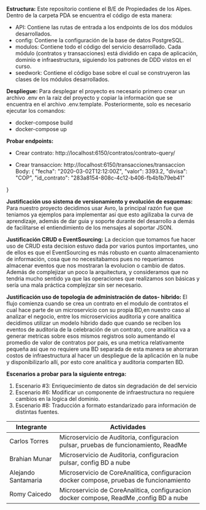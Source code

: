 **Estructura:**
Este repositorio contiene el B/E de Propiedades de los Alpes. Dentro de la carpeta PDA se encuentra el código de esta manera:
- API: Contiene las rutas de entrada a los endpoints de los dos módulos desarrollados.
- config: Contiene la configuración de la base de datos PostgreSQL.
- modulos: Contiene todo el código del servicio desarrollado. Cada módulo (contratos y transacciones) está dividido en capa de aplicación, dominio e infraestructura, siguiendo los patrones de DDD vistos en el curso.
- seedwork: Contiene el código base sobre el cual se construyeron las clases de los módulos desarrollados.

**Despliegue:**
Para desplegar el proyecto es necesario primero crear un archivo .env en la raíz del proyecto y copiar la información que se encuentra en el archivo .env.template.
Posteriormente, solo es necesario ejecutar los comandos:
- docker-compose build
- docker-compose up

**Probar endpoints:**
- Crear contrato: http://localhost:6150/contratos/contrato-query/<id-contrato>

- Crear transaccion: http://localhost:6150/transacciones/transaccion
Body: {
  "fecha": "2020-03-02T12:12:00Z",
  "valor": 3393.2,
  "divisa": "COP",
  "id_contrato": "283a8154-808c-4c12-b406-fb4b1b79eb41"

}

**Justificación uso sistema de versionamiento y evolución de esquemas:**
Para nuestro proyecto decidimos usar Avro, la principal razón fue que teniamos ya ejemplos para implementar asi que esto agilizaba la curva de aprendizaje, además de dar guia y soporte durante del desarrollo a demás de facilitarse el entiendimiento de los mensajes al soportar JSON.

**Justificación CRUD o EventSourcing:**
La decicion que tomamos fue hacer uso de CRUD esta decision estuvo dada por varios puntos importantes, uno de ellos es que el EventSourcing es más robusto en cuanto almacenamiento de información, cosa que no necesitabamos pues no requeriamos almacenar eventos que nos mostraran la evolucion o cambio de datos. Además de complejizar un poco la arquitectura, y consideramos que no tendria mucho sentido ya que las operaciones que realizamos son básicas y sería una mala práctica complejizar sin ser necesario.

**Justificación uso de topologia de administración de datos- hibrido:**
El flujo comienza cuando se crea un contrato en el modulo de contratos el cual hace parte de un microservicio con su propia BD,en nuestro caso al analizar el negocio, entre los microservicios auditoria y core analitica decidimos utilizar un modelo hibrido dado que cuando se reciben los eventos de auditoria de la celebración de un contrato, core analitica va a generar metricas sobre esos mismos registros solo aumentando el promedio de valor de contratos por pais, es una metrica relativamente pequeña asi que no requiere una BD separada de esta manera se ahorraran costos de infraestructura al hacer un despliegue de la aplicación en la nube y disponibilizarlo allí, por esto core analitica y auditoria comparten BD.

**Escenarios a probar para la siguiente entrega:**
1. Escenario #3: Enriquecimiento de datos sin degradación de del servicio
2. Escenario #6: Modificar un componente de infraestructura no requiere cambios en la logica del dominio.
3. Escenario #8: Traducción a formato estandarizado para información de distintas fuentes.


| Integrante | Actividades |
|---|---|
| Carlos Torres | Microservicio de Auditoria, configuracion pulsar, pruebas de funcionamiento, ReadMe |
| Brahian Munar | Microservicio de Auditoria, configuracion pulsar, config BD a nube|
| Alejando Santamaria | Microservicio de CoreAnalitica, configuracion docker compose, pruebas de funcionamiento |
| Romy Caicedo | Microservicio de CoreAnalitica, configuracion docker compose, ReadMe ,config BD a nube|

